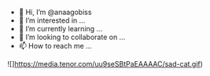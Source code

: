 - 👋 Hi, I’m @anaagobiss
- 👀 I’m interested in ...
- 🌱 I’m currently learning ...
- 💞️ I’m looking to collaborate on ...
- 📫 How to reach me ...

<!---
anaagobiss/anaagobiss is a ✨ special ✨ repository because its `README.md` (this file) appears on your GitHub profile.
You can click the Preview link to take a look at your changes.
--->
![]https://media.tenor.com/uu9seSBtPaEAAAAC/sad-cat.gif)
